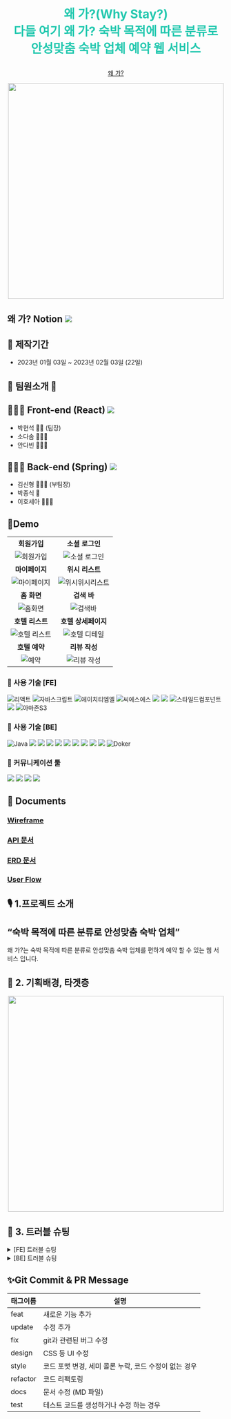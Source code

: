 


# **<p align="center"><span style="color:#23C8AF">왜 가?(Why Stay?) </br> 다들 여기 왜 가? 숙박 목적에 따른 분류로 안성맞춤 숙박 업체 예약 웹 서비스 </span></p>**


<p align="center"><a href="http://whystay.p-e.kr/">왜 가?</a></p>
<p align="center"><img src="https://user-images.githubusercontent.com/87220944/215426799-10b2114f-8015-489f-a306-08e2f11e2cac.jpg" height="500"></img></p>

<!-- <p align="center"><img src="https://user-images.githubusercontent.com/97425158/161680492-266f80e7-709d-41c5-82b0-eb025f387f9c.png"></p> -->

## 왜 가? Notion <a href="https://www.notion.so/codestates/4c3677a8279641e494589b0e30ebefa2"><img src="https://img.shields.io/badge/Notion-000000?style=flat&logo=Notion&logoColor=white&link=https://available-parent-09c.notion.site/12-aac1c51225424d16bda9bcce1bdb2360"></a>

<!--
## 🎤 발표영상


[Link](https://youtu.be/BnkJpTD9A_A)

## ❌ NG영상

[Link](https://youtu.be/Z31z7tlamdA)
-->

## 📅 제작기간 

* 2023년 01월 03일 ~ 2023년 02월 03일 (22일)

## 💃 팀원소개 🕺

## 👨🏻‍💻 Front-end (React) <a href="https://github.com/codestates-seb/seb41_main_016"><img src="https://img.shields.io/badge/GitHub-000000?style=flat&logo=GitHub&logoColor=white&link=https://github.com/spacejay1007/plogging_FE"/></a>

  * 박현석 🤵🏻 (팀장)
  * 소다솜 👩🏻‍⚖️
  * 안다빈 👩🏻‍🎓

## 🧑🏽‍💻 Back-end (Spring) <a href="https://github.com/codestates-seb/seb41_main_016"><img src="https://img.shields.io/badge/GitHub-000000?style=flat&logo=GitHub&logoColor=white&link=https://github.com/spacejay1007/plogging_FE"/></a>

  * 김신형 👨🏼‍⚕️ (부팀장)
  * 박종식 🤵
  * 이호세아 🤵🏻‍♂️

## 🔧Demo

|||
|:---:|:---:|
|**회원가입**|**소셜 로그인**|
|![회원가입](https://github.com/jongsic17/seb41_main_016/assets/57285707/41489a40-4241-48d7-9510-46511bf62303)|![소셜 로그인](https://github.com/jongsic17/seb41_main_016/assets/57285707/8b542d91-ad47-4d80-8342-32079dfd5316)|
|**마이페이지**|**위시 리스트**|
|![마이페이지](https://github.com/jongsic17/seb41_main_016/assets/57285707/d43cab19-8000-46f2-af8a-34e6838fae12)|![위시위시리스트](https://github.com/jongsic17/seb41_main_016/assets/57285707/8a13efd7-c5dc-4f0a-ad05-d19188089825)|
|**홈 화면**|**검색 바**|
|![홈화면](https://github.com/jongsic17/seb41_main_016/assets/57285707/b4f8e1f3-fb0d-4b77-b3e0-b688c092e8ff)|![검색바](https://github.com/jongsic17/seb41_main_016/assets/57285707/39e007d6-4076-4a32-a8af-7c7b95daf004)|
|**호텔 리스트**|**호텔 상세페이지**|
|![호텔 리스트](https://github.com/jongsic17/seb41_main_016/assets/57285707/0f0c644a-800b-4e36-bd34-98a613e032e7)|![호텔 디테일](https://github.com/jongsic17/seb41_main_016/assets/57285707/15125312-5269-4637-86e8-626ba380c43e)|
|**호텔 예약**|**리뷰 작성**|
|![예약](https://github.com/jongsic17/seb41_main_016/assets/57285707/6464b012-ade7-466e-9e79-d638eae26584)|![리뷰 작성](https://github.com/jongsic17/seb41_main_016/assets/57285707/e73f252e-6dd5-40b3-a56e-ba310952f841)|

### 🔧 사용 기술 [FE]

![리액트](https://user-images.githubusercontent.com/97425158/161745107-cc062718-9c52-4446-8f14-9faba0b9dea7.svg)
![자바스크립트](https://user-images.githubusercontent.com/97425158/161745127-a3fa5ed0-ceb6-427a-94d1-834d762fd3b4.svg)
![에이치티엠엘](https://user-images.githubusercontent.com/97425158/161745161-566f015b-0ec2-4bba-82aa-f3bb7498bdd7.svg)
![씨에스에스](https://user-images.githubusercontent.com/97425158/161745198-92ff3896-7ce0-4946-a8b4-e6d23223eb3b.svg)
<img src="https://img.shields.io/badge/redux toolkit-764ABC?style=for-the-badge&logo=redux&logoColor=white">
<img src="https://img.shields.io/badge/Axios-5A29E4?style=for-the-badge&logo=Axios&logoColor=white">
![스타일드컴포넌트](https://user-images.githubusercontent.com/97425158/161745269-27a8a71d-788d-4bdf-97e8-f86c97b224a9.svg)
<img src="https://img.shields.io/badge/ReactQuery-FF4154?style=for-the-badge&logo=ReactQuery&logoColor=white"> 
![아마존S3](https://user-images.githubusercontent.com/97425158/161744999-3ae8a4d1-48d8-41fc-af06-c601f6e1fc4d.svg)

### 🔧 사용 기술 [BE]

![Java](https://img.shields.io/badge/Java-FAB040?style=for-the-badge&logo=Java&logoColor=white)
<img src="https://img.shields.io/badge/Spring Boot-6DB33F?style=for-the-badge&logo=Spring Boot&logoColor=white">
<img src="https://img.shields.io/badge/Spring Security-6DB33F?style=for-the-badge&logo=Spring Security&logoColor=white">
<img src="https://img.shields.io/badge/Spring Data Jpa-6DB33F?style=for-the-badge&logo=Spring Data Jpa&logoColor=white">
<img src="https://img.shields.io/badge/JWT-000?style=for-the-badge&logo=JSON Web Tokens&logoColor=white">
<img src="https://img.shields.io/badge/Gradle-02303A?style=for-the-badge&logo=Gradle&logoColor=white">
<img src="https://img.shields.io/badge/Mysql-4479A1?style=for-the-badge&logo=Mysql&logoColor=white">
<img src="https://img.shields.io/badge/Oauth2-EB5424?style=for-the-badge&logo=Oauth2&logoColor=white">
<img src="https://img.shields.io/badge/Redis-DC382D?style=for-the-badge&logo=Redis&logoColor=white">
<img src="https://img.shields.io/badge/KakaoApi-FFCD00?style=for-the-badge&logo=Kakao&logoColor=white">
![Doker](https://img.shields.io/badge/Doker-2496ED?style=for-the-badge&logo=Doker&logoColor=white)

### 💬 커뮤니케이션 툴
<img src="https://img.shields.io/badge/Notion-000?style=for-the-badge&logo=Notion&logoColor=white">
<img src="https://img.shields.io/badge/Github-181717?style=for-the-badge&logo=Github&logoColor=white">
<img src="https://img.shields.io/badge/Zoom-2D8CFF?style=for-the-badge&logo=Zoom&logoColor=white">
<img src="https://img.shields.io/badge/KakaoTalk-FFCD00?style=for-the-badge&logo=KakaoTalk&logoColor=white">

## :memo: Documents

### [Wireframe](https://www.figma.com/file/1cfLhR4bTZjLF0TCvyxRvu/%EC%99%9C-%EA%B0%80%3F-%EC%99%80%EC%9D%B4%EC%96%B4-%ED%94%84%EB%A0%88%EC%9E%84?node-id=0%3A1&t=REqGYbahDxx1sFqV-0)
### [API 문서](https://docs.google.com/spreadsheets/d/11ZGZmSvQhXmmyDvuwsq3To9oi-dqYWig91WYJ3FWNEE/edit#gid=0)
### [ERD 문서](https://www.erdcloud.com/d/wDNDAQ5txFPMQJZyH)
### [User Flow](https://www.figma.com/file/LjdLO9J56ZdjRkwh7gQOiw/User-Flow?node-id=0%3A1&t=wInAxC7ZqAiEOZkd-0)



## 🎙 **1.프로젝트 소개**
## “숙박 목적에 따른 분류로 안성맞춤 숙박 업체”

왜 가?는 숙박 목적에 따른 분류로 안성맞춤 숙박 업체를 편하게 예약 할 수 있는 웹 서비스 입니다.

## 🎯 **2. 기획배경, 타겟층**
<p align="center"><img src="https://user-images.githubusercontent.com/87220944/215425223-355e3514-5556-4f6a-9b30-ea4d03a7cd83.png" height="500"></img></p>


## 🧐 **3. 트러블 슈팅**
<details>
<summary>[FE] 트러블 슈팅</summary>
<div markdown="1">

  https://www.notion.so/codestates/FE-41d53ed73a124065be284926dd0d3f2d

</div>
</details>

<details>
<summary>[BE] 트러블 슈팅</summary>
<div markdown="1">

  https://www.notion.so/codestates/BE-d3caacd76e074235960543cd7c5e42af

</div>
</details>

## ✨Git Commit & PR Message

| 태그이름 | 설명                                                  |
| -------- | ----------------------------------------------------- |
| feat     | 새로운 기능 추가                                      |
| update     | 수정 추가                                      |
| fix      | git과 관련된 버그 수정                                             |
| design   | CSS 등 UI 수정                                 |
| style    | 코드 포맷 변경, 세미 콜론 누락, 코드 수정이 없는 경우 |
| refactor | 코드 리팩토링                                         |
| docs     | 문서 수정 (MD 파일)                                   |
| test     | 테스트 코드를 생성하거나 수정 하는 경우               |

